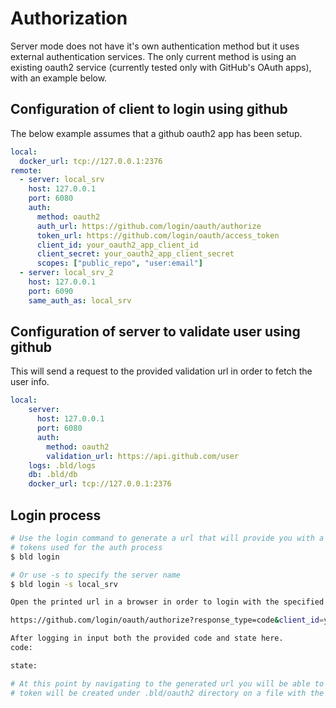 # Authorization

Server mode does not have it's own authentication method but it uses external authentication services. The only current method is using an existing oauth2 service (currently tested only with GitHub's OAuth apps), with an example below.

## Configuration of client to login using github
The below example assumes that a github oauth2 app has been setup.
```yaml
local:
  docker_url: tcp://127.0.0.1:2376
remote:
  - server: local_srv
    host: 127.0.0.1
    port: 6080
    auth:
      method: oauth2
      auth_url: https://github.com/login/oauth/authorize
      token_url: https://github.com/login/oauth/access_token
      client_id: your_oauth2_app_client_id
      client_secret: your_oauth2_app_client_secret
      scopes: ["public_repo", "user:email"]
  - server: local_srv_2
    host: 127.0.0.1
    port: 6090
    same_auth_as: local_srv
```

## Configuration of server to validate user using github
This will send a request to the provided validation url in order to fetch the user info.
```yaml
local:
    server:
      host: 127.0.0.1
      port: 6080
      auth:
        method: oauth2
        validation_url: https://api.github.com/user
    logs: .bld/logs
    db: .bld/db
    docker_url: tcp://127.0.0.1:2376
```

## Login process
```bash
# Use the login command to generate a url that will provide you with a code and state
# tokens used for the auth process
$ bld login

# Or use -s to specify the server name
$ bld login -s local_srv

Open the printed url in a browser in order to login with the specified oauth2 provider.

https://github.com/login/oauth/authorize?response_type=code&client_id=your_oauth2_client_id&state=some_state_token&code_challenge=some_generated_code_challenge&code_challenge_method=the_code_challenge_method&redirect_uri=http%3A%2F%2F127.0.0.1%3A6080%2FauthRedirect&scope=public_repo+user%3Aemail

After logging in input both the provided code and state here.
code:

state:

# At this point by navigating to the generated url you will be able to get the code and state. Copy it to your terminal and a new
# token will be created under .bld/oauth2 directory on a file with the target server as name.
```
